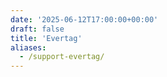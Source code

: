 ```yaml
---
date: '2025-06-12T17:00:00+00:00'
draft: false
title: 'Evertag'
aliases:
  - /support-evertag/
---
```

